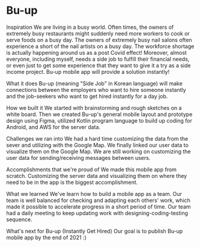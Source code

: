 # Bu-up
Inspiration
We are living in a busy world. Often times, the owners of extremely busy restaurants might suddenly need more workers to cook or serve foods on a busy day. The owners of extremely busy nail salons often experience a short of the nail artists on a busy day. The workforce shortage is actually happening around us as a post Covid effect! Moreover, almost everyone, including myself, needs a side job to fulfill their financial needs, or even just to get some experience that they want to give it a try as a side income project. Bu-up mobile app will provide a solution instantly!

What it does
Bu-up (meaning "Side Job" in Korean language) will make connections between the employers who want to hire someone instantly and the job-seekers who want to get hired instantly for a day job.

How we built it
We started with brainstorming and rough sketches on a white board. Then we created Bu-up's general mobile layout and prototype design using Figma, utilized Kotlin program language to build up coding for Android, and AWS for the server data.

Challenges we ran into
We had a hard time customizing the data from the sever and utilizing with the Google Map. We finally linked our user data to visualize them on the Google Map. We are still working on customizing the user data for sending/receiving messages between users.

Accomplishments that we're proud of
We made this mobile app from scratch. Customizing the server data and visualizing them on where they need to be in the app is the biggest accomplishment.

What we learned
We've learn how to build a mobile app as a team. Our team is well balanced for checking and adapting each others' work, which made it possible to accelerate progress in a short period of time. Our team had a daily meeting to keep updating work with designing-coding-testing sequence.

What's next for Bu-up (Instantly Get Hired)
Our goal is to publish Bu-up mobile app by the end of 2021 :)
